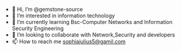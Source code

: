 - 👋 Hi, I’m @gemstone-source
- 👀 I’m interested in information technology
- 🌱 I’m currently learning Bsc-Computer Networks and Information Security Engineering
- 💞️ I’m looking to collaborate with Network,Security and developers 
- 📫 How to reach me sophiajulius5@gamil.com

<!---
gemstone-source/gemstone-source is a ✨ special ✨ repository because its `README.md` (this file) appears on your GitHub profile.
You can click the Preview link to take a look at your changes.
--->
